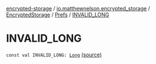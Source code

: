 [encrypted-storage](../../../index.md) / [io.matthewnelson.encrypted_storage](../../index.md) / [EncryptedStorage](../index.md) / [Prefs](index.md) / [INVALID_LONG](./-i-n-v-a-l-i-d_-l-o-n-g.md)

# INVALID_LONG

`const val INVALID_LONG: `[`Long`](https://kotlinlang.org/api/latest/jvm/stdlib/kotlin/-long/index.html) [(source)](https://github.com/05nelsonm/encrypted-storage/blob/master/encrypted-storage/src/main/java/io/matthewnelson/encrypted_storage/EncryptedStorage.kt#L61)